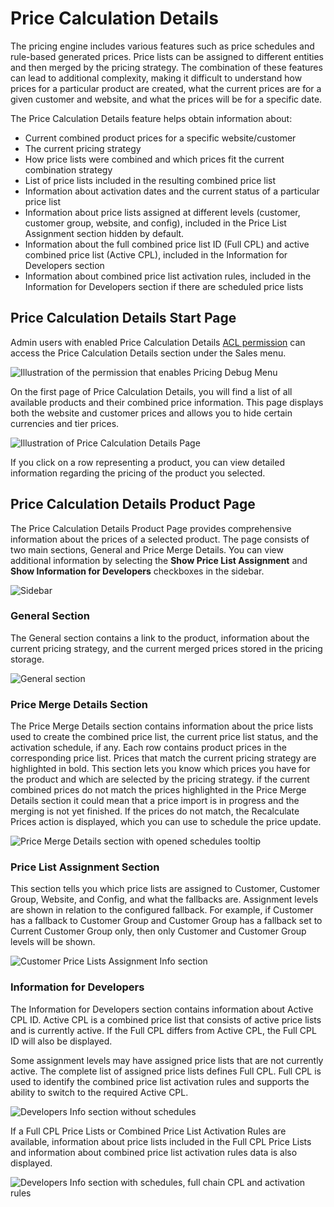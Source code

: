 <a id="user-guide-sales-product-prices-debug"></a>

# Price Calculation Details

The pricing engine includes various features such as price schedules and rule-based generated prices. Price lists can be assigned to different entities and then merged by the pricing strategy. The combination of these features can lead to additional complexity, making it difficult to understand how prices for a particular product are created, what the current prices are for a given customer and website, and what the prices will be for a specific date.

The Price Calculation Details feature helps obtain information about:

- Current combined product prices for a specific website/customer
- The current pricing strategy
- How price lists were combined and which prices fit the current combination strategy
- List of price lists included in the resulting combined price list
- Information about activation dates and the current status of a particular price list
- Information about price lists assigned at different levels (customer, customer group, website, and config), included in the Price List Assignment section hidden by default.
- Information about the full combined price list ID (Full CPL) and active combined price list (Active CPL), included in the Information for Developers section
- Information about combined price list activation rules, included in the Information for Developers section if there are scheduled price lists

## Price Calculation Details Start Page

Admin users with enabled Price Calculation Details [ACL permission](../system/user-management/roles/admin-capabilities.md#admin-capabilities) can access the Price Calculation Details section under the Sales menu.

![Illustration of the permission that enables Pricing Debug Menu](user/img/sales/prices-debug/prices-debug-ACL.png)

On the first page of Price Calculation Details, you will find a list of all available products and their combined price information. This page displays both the website and customer prices and allows you to hide certain currencies and tier prices.

![Illustration of Price Calculation Details Page](user/img/sales/prices-debug/product-price-debug-page.png)

If you click on a row representing a product, you can view detailed information regarding the pricing of the product you selected.

## Price Calculation Details Product Page

The Price Calculation Details Product Page provides comprehensive information about the prices of a selected product. The page consists of two main sections, General and Price Merge Details. You can view additional information by selecting the **Show Price List Assignment** and **Show Information for Developers** checkboxes in the sidebar.

![Sidebar](user/img/sales/prices-debug/sidebar.png)

### General Section

The General section contains a link to the product, information about the current pricing strategy, and the current merged prices stored in the pricing storage.

![General section](user/img/sales/prices-debug/general-section.png)

### Price Merge Details Section

The Price Merge Details section contains information about the price lists used to create the combined price list, the current price list status, and the activation schedule, if any. Each row contains product prices in the corresponding price list. Prices that match the current pricing strategy are highlighted in bold. This section lets you know which prices you have for the product and which are selected by the pricing strategy. if the current combined prices do not match the prices highlighted in the Price Merge Details section it could mean that a price import is in progress and the merging is not yet finished. If the prices do not match, the Recalculate Prices action is displayed, which you can use to schedule the price update.

![Price Merge Details section with opened schedules tooltip](user/img/sales/prices-debug/price-merge-details-section.png)

### Price List Assignment Section

This section tells you which price lists are assigned to Customer, Customer Group, Website, and Config, and what the fallbacks are. Assignment levels are shown in relation to the configured fallback. For example, if Customer has a fallback to Customer Group and Customer Group has a fallback set to Current Customer Group only, then only Customer and Customer Group levels will be shown.

![Customer Price Lists Assignment Info section](user/img/sales/prices-debug/customer_price_lists_assignment_info.png)

### Information for Developers

The Information for Developers section contains information about Active CPL ID. Active CPL is a combined price list that consists of active price lists and is currently active. If the Full CPL differs from Active CPL, the Full CPL ID will also be displayed.

Some assignment levels may have assigned price lists that are not currently active. The complete list of assigned price lists defines Full CPL. Full CPL is used to identify the combined price list activation rules and supports the ability to switch to the required Active CPL.

![Developers Info section without schedules](user/img/sales/prices-debug/developer_info_section_without_schedules.png)

If a Full CPL Price Lists or Combined Price List Activation Rules are available, information about price lists included in the Full CPL Price Lists and information about combined price list activation rules data is also displayed.

![Developers Info section with schedules, full chain CPL and activation rules](user/img/sales/prices-debug/full-chain-CPL-activation-rules.png)

